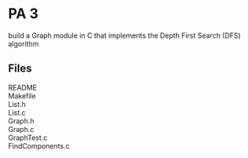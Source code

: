 # PA 3
build a Graph module in C that implements the Depth First Search (DFS) algorithm

## Files
README\
Makefile\
List.h\
List.c\
Graph.h\
Graph.c\
GraphTest.c\
FindComponents.c
